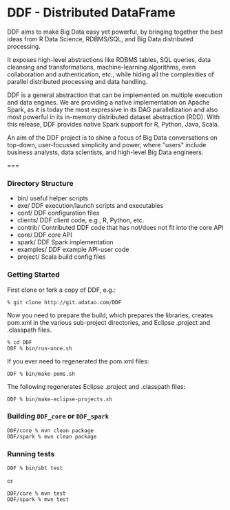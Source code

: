 # DDF - Distributed DataFrame 

DDF aims to make Big Data easy yet powerful, by bringing together
the best ideas from R Data Science, RDBMS/SQL, and Big Data distributed
processing.

It exposes high-level abstractions like RDBMS tables,
SQL queries, data cleansing and transformations, machine-learning
algorithms, even collaboration and authentication, etc., while
hiding all the complexities of parallel distributed processing
and data handling.

DDF is a general abstraction that can be implemented on multiple
execution and data engines. We are providing a native implementation
on Apache Spark, as it is today the most expressive in its DAG
parallelization and also most powerful in its in-memory distributed
dataset abstraction (RDD). With this release, DDF provides native
Spark support for R, Python, Java, Scala.

An aim of the DDF project is to shine a focus of Big Data conversations
on top-down, user-focussed simplicity and power, where "users" include
business analysts, data scientists, and high-level Big Data engineers.

===

### Directory Structure

  * bin/	useful helper scripts
  * exe/	DDF execution/launch scripts and executables
  * conf/	DDF configuration files
  * clients/	DDF client code, e.g., R, Python, etc.
  * contrib/	Contributed DDF code that has not/does not fit into the core API
  * core/	DDF core API
  * spark/	DDF Spark implementation
  * examples/	DDF example API-user code
  * project/	Scala build config files

### Getting Started

First clone or fork a copy of DDF, e.g.:

    % git clone http://git.adatao.com/DDF

Now you need to prepare the build, which prepares the libraries,
creates pom.xml in the various sub-project directories, and Eclipse
.project and .classpath files.

    % cd DDF
    DDF % bin/run-once.sh

If you ever need to regenerated the pom.xml files:

    DDF % bin/make-poms.sh

The following regenerates Eclipse .project and .classpath files:
		
    DDF % bin/make-eclipse-projects.sh

### Building `DDF_core` or `DDF_spark`
		
    DDF/core % mvn clean package
    DDF/spark % mvn clean package

### Running tests
		
    DDF % bin/sbt test

or

    DDF/core % mvn test
    DDF/spark % mvn test
